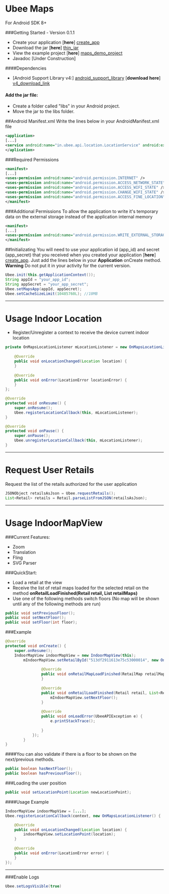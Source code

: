 Ubee Maps
========
For Android SDK 8+

###Getting Started - Version 0.1.1

 - Create your application [**here**] [create_app]
 - Download the jar [**here**] [thin_jar]
 - View the example project [**here**] [maps_demo_project]
 - Javadoc [Under Construction]

####Dependencies
- [Android Support Library v4:] [android_support_library]  [**download here**] [v4_download_link]

#### Add the jar file:
 - Create a folder called "libs" in your Android project.
 - Move the jar to the libs folder.

##Android Manifest.xml
Write the lines below in your AndroidManifest.xml file 

```xml
<application> 
[...]
<service android:name="in.ubee.api.location.LocationService" android:exported="false"/>
</aplication>
```
###Required Permissions

```xml
<manifest>
[...]
<uses-permission android:name="android.permission.INTERNET" />
<uses-permission android:name="android.permission.ACCESS_NETWORK_STATE" />
<uses-permission android:name="android.permission.ACCESS_WIFI_STATE" />
<uses-permission android:name="android.permission.CHANGE_WIFI_STATE" />
<uses-permission android:name="android.permission.ACCESS_FINE_LOCATION" />
</manifest>
```

###Additional Permissions
To allow the application to write it's temporary data on the external storage instead of the application internal memory
```xml
<manifest>
[...]
<uses-permission android:name="android.permission.WRITE_EXTERNAL_STORAGE" />
</manifest>
```

##Initializating
You will need to use your application id (app_id) and secret (app_secret) that you received when you created your application [**here**] [create_app].
Just add the lines below in your **Application** onCreate method.
**Warning** Do not put it in your activity for the current version.
```java
Ubee.init(this.getApplicationContext());
String appId = "your_app_id";
String appSecret = "your_app_secret";
Ubee.setMapsApp(appId, appSecret);
Ubee.setCacheSizeLimit(10485760L); //10MB
```
----------------------
Usage Indoor Location
===
- Register/Unregister a context to receive the device current indoor location

```java
private OnMapsLocationListener mLocationListener = new OnMapsLocationListener() {
	
	@Override
	public void onLocationChanged(Location location) {
	}
	
	@Override
	public void onError(LocationError locationError) {
	}
};

@Override
protected void onResume() {
    super.onResume();
    Ubee.registerLocationCallback(this, mLocationListener);
}

@Override
protected void onPause() {
    super.onPause();
    Ubee.unregisterLocationCallback(this, mLocationListener);
}
```

------------------
Request User Retails
==
Request the list of the retails authorized for the user application 
```java
JSONObject retailsAsJson = Ubee.requestRetails();
List<Retail> retails = Retail.parseListFromJSON(retailsAsJson);
```

------------------
Usage IndoorMapView
==

###Current Features: 
- Zoom
- Translation
- Fling
- SVG Parser

###QuickStart:
- Load a retail at the view
- Receive the list of retail maps loaded for the selected retail on the method **onRetailLoadFinished(Retail retail, List<RetailMap> retailMaps)**
- Use one of the following methods switch floors (No map will be shown until any of the following methods are run)

```java
public void setPreviousFloor();
public void setNextFloor();
public void setFloor(int floor);
```

###Example
```java
@Override
protected void onCreate() {
    super.onResume();
    IndoorMapView indoorMapView = new IndoorMapView(this);
        mIndoorMapView.setRetailById("513df2911613e75c53000014", new OnMapViewLoadListener() {
        
        		@Override
				public void onRetailMapLoadFinished(RetailMap retailMap) {
                }
				
				@Override
				public void onRetailLoadFinished(Retail retail, List<RetailMap> retailMaps) {
                    mIndoorMapView.setNextFloor();
				}
				
				@Override
				public void onLoadError(UbeeAPIException e) {
					e.printStackTrace();
					
				}
			});
		}
}
```
####You can also validate if there is a floor to be shown on the next/previous methods.
```java
public boolean hasNextFloor();
public boolean hasPreviousFloor();
```
###Loading the user position
```java 
public void setLocationPoint(Location newLocationPoint);
```

####Usage Example
```java
IndoorMapView indoorMapView = [...];
Ubee.registerLocationCallback(context, new OnMapsLocationListener() {

    @Override
    public void onLocationChanged(Location location) {
        indoorMapView.setLocationPoint(location);
    }
    
    @Override
    public void onError(LocationError error) {
    }
});
```
---
###Enable Logs
```java
Ubee.setLogsVisible(true)
```

  [android_support_library]: http://developer.android.com/tools/support-library/setup.html
  [v4_download_link]: https://s3.amazonaws.com/mobile-api/android-support-v4.jar
  [thin_jar]: https://s3.amazonaws.com/mobile-api/0.1.3/Maps/ubee-api-0.1.3.jar
  [maps_demo_project]: https://github.com/ubee/ubee-maps-example
  [create_app]: http://maps.ubee.in/oauth/applications/new



